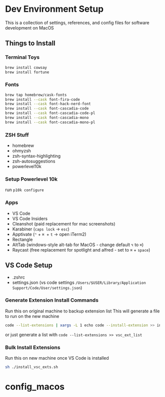 # Dev Environment Setup

This is a collection of settings, references, and config files for software development on MacOS

## Things to Install

### Terminal Toys

```bash
brew install cowsay
brew install fortune
```

### Fonts

```bash
brew tap homebrew/cask-fonts
brew install --cask font-fira-code
brew install --cask font-hack-nerd-font
brew install --cask font-cascadia-code
brew install --cask font-cascadia-code-pl
brew install --cask font-cascadia-mono
brew install --cask font-cascadia-mono-pl
```

### ZSH Stuff

- homebrew
- ohmyzsh
- zsh-syntax-highlighting
- zsh-autosuggestions
- powerlevel10k

### Setup Powerlevel 10k

run `p10k configure`

### Apps

- VS Code
- VS Code Insiders
- Cleanshot (paid replacement for mac screenshots)
- Karabiner (`caps lock` -> `esc`)
- Apptivate (`⌃` + `⌘ `+ `t` -> open iTerm2)
- Rectangle
- AltTab (windows-style alt-tab for MacOS - change default `⌥` to `⌘`)
- Raycast (free replacement for spotlight and alfred - set to `⌘` + `space`)

## VS Code Setup

- .zshrc
- settings.json (vs code settings `/Users/$USER/Library/Application Support/Code/User/settings.json`)

### Generate Extension Install Commands

Run this on original machine to backup extension list
This will generate a file to run on the new machine

```bash
code --list-extensions | xargs -L 1 echo code --install-extension >> install_vsc_exts.sh
```

or just generate a list with `code --list-extensions >> vsc_ext_list`

### Bulk Install Extensions

Run this on new machine once VS Code is installed

```bash
sh ./install_vsc_exts.sh
```
# config_macos
